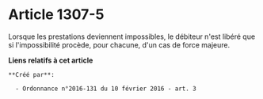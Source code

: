 # Article 1307-5

Lorsque les prestations deviennent impossibles, le débiteur n'est libéré que si l'impossibilité procède, pour chacune, d'un
cas de force majeure.

**Liens relatifs à cet article**

	**Créé par**:

	  - Ordonnance n°2016-131 du 10 février 2016 - art. 3
